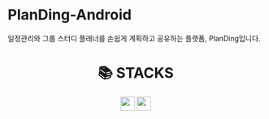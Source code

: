 # PlanDing-Android
일정관리와 그룹 스터디 플래너를 손쉽게 계획하고 공유하는 플랫폼, PlanDing입니다.

<div align=center><h1>📚 STACKS</h1></div>


<div align=center> 
  <img src="https://img.shields.io/badge/Android-3DDC84?style=flat-square&logo=android&logoColor=white" height="28px"/>
  <img src="https://img.shields.io/badge/Jetpack Compose-4285F4?style=flat-square&logo=android&logoColor=white" height="28px" />
</div>
